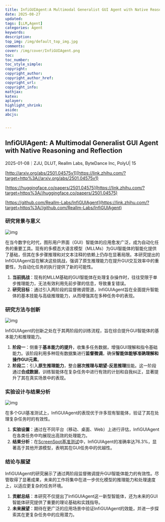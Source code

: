 ```yaml
---
title: InfiGUIAgent:A Multimodal Generalist GUI Agent with Native Reasoning and Reflection
date: 2025-08-27
updated:
tags: [LLM,Agent]
categories: Agent
keywords:
description:
top_img: /img/default_top_img.jpg
comments:
cover: /img/cover/InfiGUIAgent.png
toc:
toc_number:
toc_style_simple:
copyright:
copyright_author:
copyright_author_href:
copyright_url:
copyright_info:
mathjax:
katex:
aplayer:
highlight_shrink:
aside:
abcjs:


---
```


## InfiGUIAgent: A Multimodal Generalist GUI Agent with Native Reasoning and Reflection

2025-01-08｜ZJU, DLUT, Reallm Labs, ByteDance Inc, PolyU| 15

[http://arxiv.org/abs/2501.04575v1](https://link.zhihu.com/?target=http%3A//arxiv.org/abs/2501.04575v1)

[https://huggingface.co/papers/2501.04575](https://link.zhihu.com/?target=https%3A//huggingface.co/papers/2501.04575)

[https://github.com/Reallm-Labs/InfiGUIAgent](https://link.zhihu.com/?target=https%3A//github.com/Reallm-Labs/InfiGUIAgent)

### 研究背景与意义



![img](https://pica.zhimg.com/v2-fbd13103064f8bcea9d304e6f783b9fe_1440w.jpg)



在当今数字化时代，图形用户界面（GUI）智能体的应用愈发广泛，成为自动化任务的重要工具。现有的多模态大语言模型（MLLMs）为GUI智能体的智能化提供了基础，但其在多步骤推理和对文本注释的依赖上仍存在显著局限。本研究提出的InfiGUIAgent旨在解决这些挑战，强调了原生推理能力在提升GUI交互效率中的重要性，为自动化任务的执行提供了新的可能性。

1. **当前挑战**：现有的MLLM基础的GUI智能体在处理复杂操作时，往往受限于单步推理能力，无法有效利用先前步骤的信息，导致重复错误。
2. **研究目标**：通过引入两阶段的监督微调管道，InfiGUIAgent旨在全面提升智能体的基本技能与高级推理能力，从而增强其在多种任务中的表现。

### 研究方法与创新



![img](https://pica.zhimg.com/v2-fbd13103064f8bcea9d304e6f783b9fe_1440w.jpg)



InfiGUIAgent的创新之处在于其两阶段的训练流程，旨在综合提升GUI智能体的基本能力和推理能力。

1. **阶段一**：侧重于**基本能力的提升**，收集多任务数据，增强GUI理解和指令基础能力。该阶段利用多种现有数据集进行**监督微调**，确保**智能体能够准确理解和操作GUI元素**。
2. **阶段二**：引入**原生推理能力**，整合**层次推理与期望-反思推理**技能。这一阶段通过**合成数据**，训练智能体在复杂任务中进行有效的计划和自我纠正，显著提升了其在真实场景中的表现。

### 实验设计与结果分析



![img](https://picx.zhimg.com/v2-3a8e73f195c8541281afb72f20d25ba1_1440w.jpg)



在多个GUI基准测试上，InfiGUIAgent的表现优于许多现有智能体，验证了其在处理复杂任务时的有效性。

1. **实验设置**：通过在不同平台（移动、桌面、Web）上进行评估，InfiGUIAgent在各类任务中均展现出高效的处理能力。
2. **结果分析**：在[ScreenSpot基准测试](https://zhida.zhihu.com/search?content_id=252558295&content_type=Article&match_order=1&q=ScreenSpot基准测试&zhida_source=entity)中，InfiGUIAgent的准确率达76.3%，显著高于其他开源模型，表明其在GUI任务中的优越性。

### 结论与展望

InfiGUIAgent的研究展示了通过两阶段监督微调提升GUI智能体能力的有效性。尽管取得了显著成果，未来的工作将集中在进一步优化模型的推理能力和处理速度上，以适应更复杂的任务环境。

1. **贡献总结**：本研究不仅提出了InfiGUIAgent这一新型智能体，还为未来的GUI智能体研究提供了重要的理论基础和实践指导。
2. **未来展望**：期待在更广泛的应用场景中验证InfiGUIAgent的效能，并进一步探索其在更复杂任务中的应用潜力。